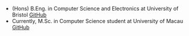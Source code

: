 <!---
- 👋 Hi, I’m @mc451742
- 👀 I’m interested in ...
- 🌱 I’m currently learning ...
- 💞️ I’m looking to collaborate on ...
- 📫 How to reach me ...
- 😄 Pronouns: ...
- ⚡ Fun fact: ...
--->

<!---
mc451742/mc451742 is a ✨ special ✨ repository because its `README.md` (this file) appears on your GitHub profile.
You can click the Preview link to take a look at your changes.
--->

- (Hons) B.Eng. in Computer Science and Electronics at University of Bristol [GitHub](https://github.com/yumu987)
- Currently, M.Sc. in Computer Science student at University of Macau [GitHub](https://github.com/mc451742)

<!---
- Yumu Xie
--->
